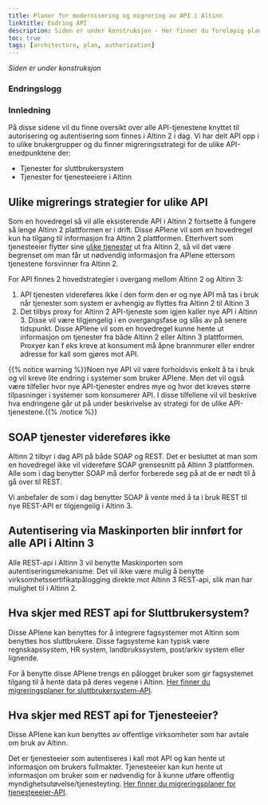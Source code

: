 ```yaml
---
title: Planer for modernisering og migrering av API i Altinn
linktitle: Endring API
description: Siden er under konstruksjon - Her finner du foreløpig plan for hva som skjer med autorisasjons API i overgangen mellom Altinn 2 og Altinn 3. Planen vil bli endret underveis.
toc: true
tags: [architecture, plan, authorization]
---
```


_Siden er under konstruksjon_

### Endringslogg

### Innledning

På disse sidene vil du finne oversikt over alle API-tjenestene knyttet til autorisering og autentisering som finnes i Altinn 2 i dag.
Vi har delt API opp i to ulike brukergrupper og du finner migreringsstrategi for de ulike API-enedpunktene der:

- Tjenester for sluttbrukersystem
- Tjenester for tjenesteeiere i Altinn

## Ulike migrerings strategier for ulike API

Som en hovedregel så vil alle eksisterende API i Altinn 2 fortsette å fungere så lenge Altinn 2 plattformen er i drift.
Disse APIene vil som en hovedregel kun ha tilgang til informasjon fra Altinn 2 plattformen. Etterhvert som tjenesteeier flytter sine [ulike tjenester](/authorization/migration/servicemigrationplan/) ut fra Altinn 2, så vil det være begrenset om man
får ut nødvendig informasjon fra APIene ettersom tjenestene forsvinner fra Altinn 2.

For API finnes 2 hovedstrategier i overgang mellom Altinn 2 og Altinn 3:

1. API tjenesten videreføres ikke i den form den er og nye API må tas i bruk når tjenester som system er avhengig av flyttes fra Altinn 2 til Altinn 3
2. Det tilbys proxy for Altinn 2 API-tjeneste som igjen kaller nye API i Altinn 3. Disse vil være tilgjengelig i en overgangsfase og slås av på senere tidspunkt. Disse APIene vil som en hovedregel kunne hente ut informasjon om tjenester fra både Altinn 2 eller Altinn 3 plattformen. Proxyer kan f eks kreve at konsument må åpne brannmurer eller endrer adresse for kall som gjøres mot API.

{{% notice warning %}}Noen nye API vil være forholdsvis enkelt å ta i bruk og vil kreve lite endring i systemer som bruker APIene.
Men det vil også være tilfeller hvor nye API-tjenester endres mye og hvor det kreves større tilpasninger i systemer som konsumerer API.
I disse tilfellene vil vil beskrive hva endringene går ut på under beskrivelse av strategi for de ulike API-tjenestene.{{% /notice %}}

## SOAP tjenester videreføres ikke

Altinn 2 tilbyr i dag API på både SOAP og REST. Det er besluttet at man som en hovedregel ikke vil videreføre SOAP grensesnitt på Altinn 3 plattformen.
Alle som i dag benytter SOAP må derfor forberede seg på at de er nødt til å gå over til REST.

Vi anbefaler de som i dag benytter SOAP å vente med å ta i bruk REST til nye REST-API er tilgjengelig i Altinn 3.

## Autentisering via Maskinporten blir innført for alle API i Altinn 3

Alle REST-api i Altinn 3 vil benytte Maskinporten som autentiseringsmekanisme. Det vil ikke være mulig å benytte virksomhetssertifikatpålogging direkte mot Altinn 3 REST-api, slik man har mulighet til i Altinn 2.

## Hva skjer med REST api for Sluttbrukersystem?

Disse APIene kan benyttes for å integrere fagsystemer mot Altinn som benyttes hos sluttbrukere.
Disse fagsysteme kan typisk være regnskapssystem, HR system, landbrukssystem, post/arkiv system eller lignende.

For å benytte disse APIene trengs en pålogget bruker som gir fagsystemet tilgang til å hente data på deres vegene i Altinn.
[Her finner du migreringsplaner for sluttbrukersystem-API](/authorization/migration/api-migration/sbs-api/).

## Hva skjer med REST api for Tjenesteeier?

Disse APIene kan kun benyttes av offentlige virksomheter som har avtale om bruk av Altinn.

Det er tjenesteeier som autentiseres i kall mot API og kan hente ut informasjon om brukers fullmakter.
Tjenesteeier kan kun hente ut informasjon om bruker som er nødvendig for å kunne utføre offentlig myndighetsutøvelse/tjenesteyting.
[Her finner du migreringsplaner for tjenesteeeier-API](/authorization/migration/api-migration/te-api/).
